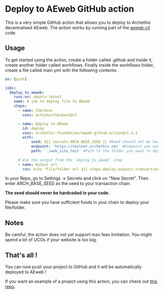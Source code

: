 # Deploy to AEweb GitHub action
This is a very simple GitHub action that allows you to deploy to Archethic decentralised AEweb. 
The action works by running part of the [aeweb-cli](https://github.com/archethic-foundation/aeweb-cli) code.

## Usage
To get started using the action, create a folder called .github and inside it, create another folder called workflows. 
Finally inside the workflows folder, create a file called main.yml with the following contents:
```yaml
on: [push]

jobs:
  deploy_to_aeweb:
    runs-on: ubuntu-latest
    name: A job to deploy file to AEweb
    steps:
      - name: Checkout
        uses: actions/checkout@v3

      - name: Deploy to AEweb
        id: deploy
        uses: archethic-foundation/aeweb-github-action@v1.4.2
        with:
            seed: ${{ secrets.ARCH_BASE_SEED }} #Seed should not be hardcoded
            endpoint: 'https://testnet.archethic.net' #Endpoint you want to deploy to
            path: './web_site_test' #Path to the folder you want to deploy
            
      # Use the output from the `deploy_to_aeweb` step
      - name: Output url
        run: echo "File/folder url ${{ steps.deploy.outputs.transaction-address }}"
```

In your Repo, go to Settings -> Secrets and click on "New Secret". Then enter ARCH_BASE_SEED as the seed to your transaction chain.

**The seed should never be hardcoded in your code.**

Please make sure you have sufficient funds in your chain to deploy your file/folder.

## Notes
Be careful, the action does not yet support max fees limitation. You might spend a lot of UCOs if your website is too big.


## That's all !

You can now push your project to GitHub and it will be automatically deployed to AEweb !

If you want an example of a project using this action, you can check out [this repo](https://github.com/aime-risson/test_aeweb_action).
